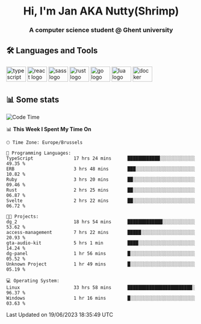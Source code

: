 <h1 align="center">Hi, I'm Jan AKA Nutty(Shrimp)</h1>
<h3 align="center">A computer science student @ Ghent university</h3>

<h2 align="left">🛠️ Languages and Tools</h2>

###

<div align="left">
  <img src="https://cdn.jsdelivr.net/gh/devicons/devicon/icons/typescript/typescript-original.svg" height="40" width="52" alt="typescript logo"  />
  <img src="https://cdn.jsdelivr.net/gh/devicons/devicon/icons/react/react-original.svg" height="40" width="52" alt="react logo"  />
  <img src="https://cdn.jsdelivr.net/gh/devicons/devicon/icons/sass/sass-original.svg" height="40" width="52" alt="sass logo"  />
  <img src="https://cdn.jsdelivr.net/gh/devicons/devicon/icons/rust/rust-plain.svg" height="40" width="52" alt="rust logo"  />
  <img src="https://cdn.jsdelivr.net/gh/devicons/devicon/icons/go/go-original.svg" height="40" width="52" alt="go logo"  />
  <img src="https://cdn.jsdelivr.net/gh/devicons/devicon/icons/lua/lua-original.svg" height="40" width="52" alt="lua logo"  />
  <img src="https://cdn.jsdelivr.net/gh/devicons/devicon/icons/docker/docker-original.svg" height="40" width="52" alt="docker logo"  />
</div>

<h2>📊 Some stats</h2>

<!--START_SECTION:waka-->
![Code Time](http://img.shields.io/badge/Code%20Time-3%2C330%20hrs%2028%20mins-blue)

📊 **This Week I Spent My Time On** 

```text
🕑︎ Time Zone: Europe/Brussels

💬 Programming Languages: 
TypeScript               17 hrs 24 mins      ████████████░░░░░░░░░░░░░   49.35 % 
ERB                      3 hrs 48 mins       ███░░░░░░░░░░░░░░░░░░░░░░   10.82 % 
Ruby                     3 hrs 20 mins       ██░░░░░░░░░░░░░░░░░░░░░░░   09.46 % 
Rust                     2 hrs 25 mins       ██░░░░░░░░░░░░░░░░░░░░░░░   06.87 % 
Svelte                   2 hrs 22 mins       ██░░░░░░░░░░░░░░░░░░░░░░░   06.72 % 

🐱‍💻 Projects: 
dg_2                     18 hrs 54 mins      █████████████░░░░░░░░░░░░   53.62 % 
access-management        7 hrs 22 mins       █████░░░░░░░░░░░░░░░░░░░░   20.93 % 
gta-audio-kit            5 hrs 1 min         ████░░░░░░░░░░░░░░░░░░░░░   14.24 % 
dg-panel                 1 hr 56 mins        █░░░░░░░░░░░░░░░░░░░░░░░░   05.52 % 
Unknown Project          1 hr 49 mins        █░░░░░░░░░░░░░░░░░░░░░░░░   05.19 % 

💻 Operating System: 
Linux                    33 hrs 58 mins      ████████████████████████░   96.37 % 
Windows                  1 hr 16 mins        █░░░░░░░░░░░░░░░░░░░░░░░░   03.63 % 
```


 Last Updated on 19/06/2023 18:35:49 UTC
<!--END_SECTION:waka-->
